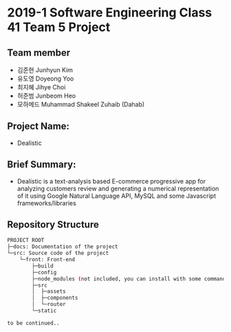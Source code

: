 # 2019-1 Software Engineering Class 41 Team 5 Project

## Team member

- 김준현 Junhyun Kim
- 유도영 Doyeong Yoo
- 최지혜 Jihye Choi
- 허준범 Junbeom Heo
- 모하메드 Muhammad Shakeel Zuhaib (Dahab)

## Project Name:
- Dealistic

## Brief Summary:
- Dealistic is a text-analysis based E-commerce progressive app for analyzing customers review and generating a numerical representation of it using Google Natural Language API, MySQL and some Javascript frameworks/libraries

## Repository Structure

```bash
PROJECT ROOT
├─docs: Documentation of the project
└─src: Source code of the project
    └─front: Front-end
        ├─build
        ├─config
        ├─node_modules (not included, you can install with some commands)
        ├─src
        │  ├─assets
        │  ├─components
        │  └─router
        └─static

to be continued..
```
